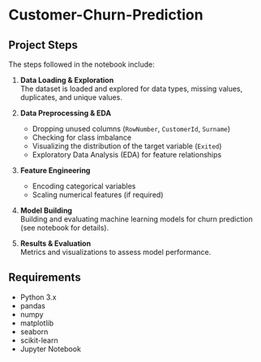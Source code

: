 # Customer-Churn-Prediction
## Project Steps

The steps followed in the notebook include:

1. **Data Loading & Exploration**  
   The dataset is loaded and explored for data types, missing values, duplicates, and unique values.

2. **Data Preprocessing & EDA**  
   - Dropping unused columns (`RowNumber`, `CustomerId`, `Surname`)
   - Checking for class imbalance
   - Visualizing the distribution of the target variable (`Exited`)
   - Exploratory Data Analysis (EDA) for feature relationships

3. **Feature Engineering**  
   - Encoding categorical variables
   - Scaling numerical features (if required)

4. **Model Building**  
   Building and evaluating machine learning models for churn prediction (see notebook for details).

5. **Results & Evaluation**  
   Metrics and visualizations to assess model performance.

## Requirements

- Python 3.x
- pandas
- numpy
- matplotlib
- seaborn
- scikit-learn
- Jupyter Notebook
